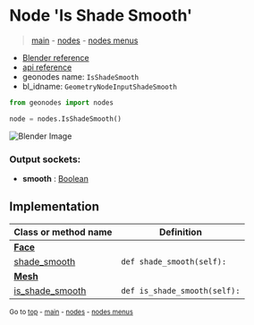 # Node 'Is Shade Smooth'

> [main](../structure.md) - [nodes](nodes.md) - [nodes menus](nodes_menus.md)

- [Blender reference](https://docs.blender.org/manual/en/latest/modeling/geometry_nodes/mesh/is_shade_smooth.html)
- [api reference](https://docs.blender.org/api/current/bpy.types.GeometryNodeInputShadeSmooth.html)
- geonodes name: `IsShadeSmooth`
- bl_idname: `GeometryNodeInputShadeSmooth`

```python
from geonodes import nodes

node = nodes.IsShadeSmooth()
```

![Blender Image](https://docs.blender.org/manual/en/latest/_images/node-types_GeometryNodeInputShadeSmooth.webp)

### Output sockets:

- **smooth** : [Boolean](Boolean.md)

## Implementation

| Class or method name | Definition |
|----------------------|------------|
| **[Face](Face.md)** |
| [shade_smooth](Face.md#shade_smooth-property) | `def shade_smooth(self):` |
| **[Mesh](Mesh.md)** |
| [is_shade_smooth](Mesh.md#is_shade_smooth) | `def is_shade_smooth(self):` |
<sub>Go to [top](#node-Is-Shade-Smooth) - [main](../structure.md) - [nodes](nodes.md) - [nodes menus](nodes_menus.md)</sub>

